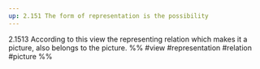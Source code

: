 ```yaml
---
up: 2.151 The form of representation is the possibility
---
```

2.1513 According to this view the representing relation which makes it a picture, also belongs to the picture.
%%
#view #representation #relation #picture %%